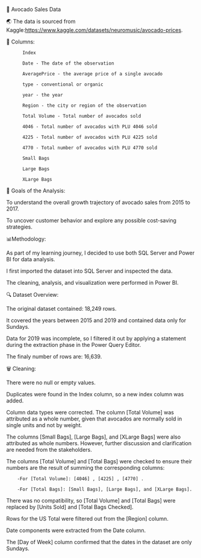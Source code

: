 🥑 Avocado Sales Data

🌏 The data is sourced from Kaggle:https://www.kaggle.com/datasets/neuromusic/avocado-prices.

🏺 Columns: 
 
          Index
         
          Date - The date of the observation
         
          AveragePrice - the average price of a single avocado
         
          type - conventional or organic
         
          year - the year
         
          Region - the city or region of the observation
         
          Total Volume - Total number of avocados sold
         
          4046 - Total number of avocados with PLU 4046 sold
         
          4225 - Total number of avocados with PLU 4225 sold
         
          4770 - Total number of avocados with PLU 4770 sold
         
          Small Bags
         
          Large Bags
         
          XLarge Bags

📝 Goals of the Analysis:

To understand the overall growth trajectory of avocado sales from 2015 to 2017.

To uncover customer behavior and explore any possible cost-saving strategies.

📊Methodology:

As part of my learning journey, I decided to use both SQL Server and Power BI for data analysis.

I first imported the dataset into SQL Server and inspected the data.

The cleaning, analysis, and visualization were performed in Power BI.


🔍 Dataset Overview:

The original dataset contained: 18,249 rows.

It covered the years between 2015 and 2019 and contained data only for Sundays.

Data for 2019 was incomplete, so I filtered it out by applying a statement during the extraction phase in the Power Query Editor. 

The finaly number of rows are: 16,639.

🗑 Cleaning:

There were no null or empty values.

Duplicates were found in the Index column, so a new index column was added.

Column data types were corrected. The column [Total Volume] was attributed as a whole number, given that avocados are normally sold in single units and not by weight.

The columns [Small Bags], [Large Bags], and [XLarge Bags] were also attributed as whole numbers. However, further discussion and clarification are needed from the stakeholders.

The columns [Total Volume] and [Total Bags] were checked to ensure their numbers are the result of summing the corresponding columns:

        -For [Total Volume]: [4046] , [4225] , [4770] . 

        -For [Total Bags]: [Small Bags], [Large Bags], and [XLarge Bags]. 

There was no compatibility, so [Total Volume] and [Total Bags] were replaced by [Units Sold] and [Total Bags Checked].

Rows for the US Total were filtered out from the [Region] column.

Date components were extracted from the Date column.

The [Day of Week] column confirmed that the dates in the dataset are only Sundays.



